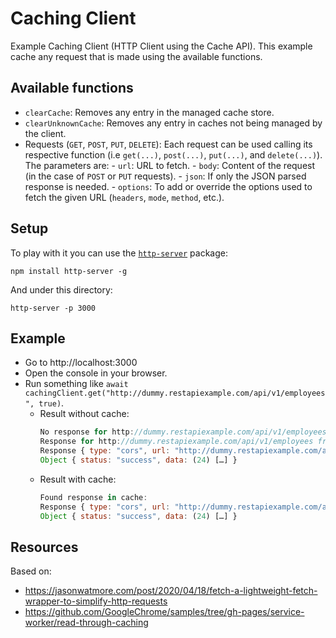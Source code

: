 # Caching Client

Example Caching Client (HTTP Client using the Cache API). This example cache any request that is made using the available functions.

## Available functions

* `clearCache`: Removes any entry in the managed cache store.
* `clearUnknownCache`: Removes any entry in caches not being managed by the client.
* Requests (`GET`, `POST`, `PUT`, `DELETE`): Each request can be used calling its respective function (i.e `get(...)`, `post(...)`, `put(...)`, and `delete(...)`). The parameters are: 
        - `url`: URL to fetch.
        - `body`: Content of the request (in the case of `POST` or `PUT` requests).
        - `json`: If only the JSON parsed response is needed.
        - `options`: To add or override the options used to fetch the given URL (`headers`, `mode`, `method`, etc.).

## Setup
To play with it you can use the [`http-server`](https://www.npmjs.com/package/http-server) package:

```
npm install http-server -g
```

And under this directory:

```
http-server -p 3000
```

## Example

* Go to http://localhost:3000
* Open the console in your browser.
* Run something like `await cachingClient.get("http://dummy.restapiexample.com/api/v1/employees", true)`.
    * Result without cache:
        ```js
        No response for http://dummy.restapiexample.com/api/v1/employees found in cache. About to fetch from network...
        Response for http://dummy.restapiexample.com/api/v1/employees from network is:  
        Response { type: "cors", url: "http://dummy.restapiexample.com/api/v1/employees", redirected: false, status: 200, ok: true, statusText: "OK", headers: Headers, body: ReadableStream, bodyUsed: false }
        Object { status: "success", data: (24) […] }
        ```
    * Result with cache:
        ```js
        Found response in cache: 
        Response { type: "cors", url: "http://dummy.restapiexample.com/api/v1/employees", redirected: false, status: 200, ok: true, statusText: "OK", headers: Headers, body: ReadableStream, bodyUsed: false }
        Object { status: "success", data: (24) […] }    
        ```
## Resources

Based on:

* https://jasonwatmore.com/post/2020/04/18/fetch-a-lightweight-fetch-wrapper-to-simplify-http-requests
* https://github.com/GoogleChrome/samples/tree/gh-pages/service-worker/read-through-caching
 

